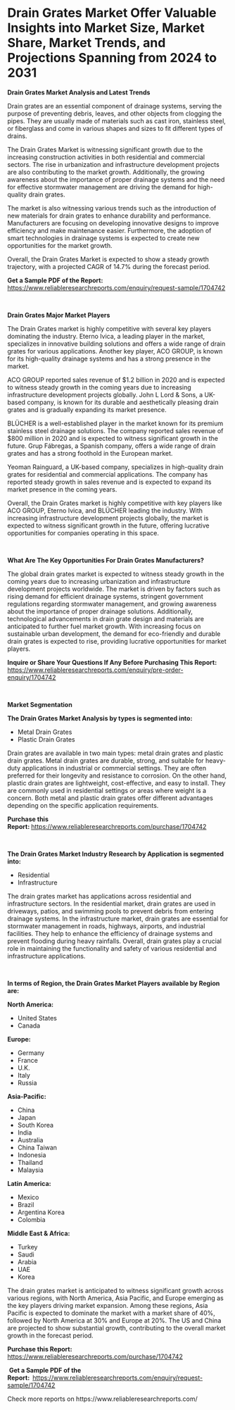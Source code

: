 <p><h1>Drain Grates Market Offer Valuable Insights into Market Size, Market Share, Market Trends, and Projections Spanning from 2024 to 2031</h1></p><p><strong>Drain Grates Market Analysis and Latest Trends</strong></p>
<p><p>Drain grates are an essential component of drainage systems, serving the purpose of preventing debris, leaves, and other objects from clogging the pipes. They are usually made of materials such as cast iron, stainless steel, or fiberglass and come in various shapes and sizes to fit different types of drains.</p><p>The Drain Grates Market is witnessing significant growth due to the increasing construction activities in both residential and commercial sectors. The rise in urbanization and infrastructure development projects are also contributing to the market growth. Additionally, the growing awareness about the importance of proper drainage systems and the need for effective stormwater management are driving the demand for high-quality drain grates.</p><p>The market is also witnessing various trends such as the introduction of new materials for drain grates to enhance durability and performance. Manufacturers are focusing on developing innovative designs to improve efficiency and make maintenance easier. Furthermore, the adoption of smart technologies in drainage systems is expected to create new opportunities for the market growth.</p><p>Overall, the Drain Grates Market is expected to show a steady growth trajectory, with a projected CAGR of 14.7% during the forecast period.</p></p>
<p><strong>Get a Sample PDF of the Report:&nbsp;</strong> <a href="https://www.reliableresearchreports.com/enquiry/request-sample/1704742">https://www.reliableresearchreports.com/enquiry/request-sample/1704742</a></p>
<p>&nbsp;</p>
<p><strong>Drain Grates Major Market Players</strong></p>
<p><p>The Drain Grates market is highly competitive with several key players dominating the industry. Eterno Ivica, a leading player in the market, specializes in innovative building solutions and offers a wide range of drain grates for various applications. Another key player, ACO GROUP, is known for its high-quality drainage systems and has a strong presence in the market.</p><p>ACO GROUP reported sales revenue of $1.2 billion in 2020 and is expected to witness steady growth in the coming years due to increasing infrastructure development projects globally. John L Lord & Sons, a UK-based company, is known for its durable and aesthetically pleasing drain grates and is gradually expanding its market presence.</p><p>BLÜCHER is a well-established player in the market known for its premium stainless steel drainage solutions. The company reported sales revenue of $800 million in 2020 and is expected to witness significant growth in the future. Grup Fábregas, a Spanish company, offers a wide range of drain grates and has a strong foothold in the European market.</p><p>Yeoman Rainguard, a UK-based company, specializes in high-quality drain grates for residential and commercial applications. The company has reported steady growth in sales revenue and is expected to expand its market presence in the coming years.</p><p>Overall, the Drain Grates market is highly competitive with key players like ACO GROUP, Eterno Ivica, and BLÜCHER leading the industry. With increasing infrastructure development projects globally, the market is expected to witness significant growth in the future, offering lucrative opportunities for companies operating in this space.</p></p>
<p>&nbsp;</p>
<p><strong>What Are The Key Opportunities For Drain Grates Manufacturers?</strong></p>
<p><p>The global drain grates market is expected to witness steady growth in the coming years due to increasing urbanization and infrastructure development projects worldwide. The market is driven by factors such as rising demand for efficient drainage systems, stringent government regulations regarding stormwater management, and growing awareness about the importance of proper drainage solutions. Additionally, technological advancements in drain grate design and materials are anticipated to further fuel market growth. With increasing focus on sustainable urban development, the demand for eco-friendly and durable drain grates is expected to rise, providing lucrative opportunities for market players.</p></p>
<p><strong>Inquire or Share Your Questions If Any Before Purchasing This Report:</strong> <a href="https://www.reliableresearchreports.com/enquiry/pre-order-enquiry/1704742">https://www.reliableresearchreports.com/enquiry/pre-order-enquiry/1704742</a></p>
<p>&nbsp;</p>
<p><strong>Market Segmentation</strong></p>
<p><strong>The Drain Grates Market Analysis by types is segmented into:</strong></p>
<p><ul><li>Metal Drain Grates</li><li>Plastic Drain Grates</li></ul></p>
<p><p>Drain grates are available in two main types: metal drain grates and plastic drain grates. Metal drain grates are durable, strong, and suitable for heavy-duty applications in industrial or commercial settings. They are often preferred for their longevity and resistance to corrosion. On the other hand, plastic drain grates are lightweight, cost-effective, and easy to install. They are commonly used in residential settings or areas where weight is a concern. Both metal and plastic drain grates offer different advantages depending on the specific application requirements.</p></p>
<p><strong>Purchase this Report:&nbsp;</strong><a href="https://www.reliableresearchreports.com/purchase/1704742">https://www.reliableresearchreports.com/purchase/1704742</a></p>
<p>&nbsp;</p>
<p><strong>The Drain Grates Market Industry Research by Application is segmented into:</strong></p>
<p><ul><li>Residential</li><li>Infrastructure</li></ul></p>
<p><p>The drain grates market has applications across residential and infrastructure sectors. In the residential market, drain grates are used in driveways, patios, and swimming pools to prevent debris from entering drainage systems. In the infrastructure market, drain grates are essential for stormwater management in roads, highways, airports, and industrial facilities. They help to enhance the efficiency of drainage systems and prevent flooding during heavy rainfalls. Overall, drain grates play a crucial role in maintaining the functionality and safety of various residential and infrastructure applications.</p></p>
<p>&nbsp;</p>
<p><strong>In terms of Region, the Drain Grates Market Players available by Region are:</strong></p>
<p>
    <p> <strong> North America: </strong>
        <ul>
            <li>United States</li>
            <li>Canada</li>
        </ul>
        </p> 
    <p> <strong> Europe: </strong>
        <ul>
            <li>Germany</li>
            <li>France</li>
            <li>U.K.</li>
            <li>Italy</li>
            <li>Russia</li>
        </ul>
        </p> 
    <p> <strong> Asia-Pacific: </strong>
        <ul>
            <li>China</li>
            <li>Japan</li>
            <li>South Korea</li>
            <li>India</li>
            <li>Australia</li>
            <li>China Taiwan</li>
            <li>Indonesia</li>
            <li>Thailand</li>
            <li>Malaysia</li>
        </ul>
        </p> 
    <p> <strong> Latin America: </strong>
        <ul>
            <li>Mexico</li>
            <li>Brazil</li>
            <li>Argentina Korea</li>
            <li>Colombia</li>
        </ul>
        </p> 
    <p> <strong> Middle East & Africa: </strong>
        <ul>
            <li>Turkey</li>
            <li>Saudi</li>
            <li>Arabia</li>
            <li>UAE</li>
            <li>Korea</li>
        </ul>
    </p>
    </p>
<p><p>The drain grates market is anticipated to witness significant growth across various regions, with North America, Asia Pacific, and Europe emerging as the key players driving market expansion. Among these regions, Asia Pacific is expected to dominate the market with a market share of 40%, followed by North America at 30% and Europe at 20%. The US and China are projected to show substantial growth, contributing to the overall market growth in the forecast period.</p></p>
<p><strong>Purchase this Report: </strong><a href="https://www.reliableresearchreports.com/purchase/1704742">https://www.reliableresearchreports.com/purchase/1704742</a></p>
<p>&nbsp;<strong>Get a Sample PDF of the Report:&nbsp;&nbsp;</strong><a href="https://www.reliableresearchreports.com/enquiry/request-sample/1704742">https://www.reliableresearchreports.com/enquiry/request-sample/1704742</a></p>
<p><strong></strong></p>
<p>Check more reports on https://www.reliableresearchreports.com/</p>